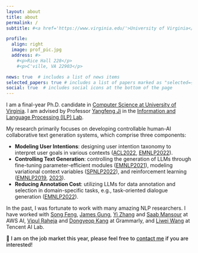 ```yaml
---
layout: about
title: about
permalink: /
subtitle: #<a href='https://www.virginia.edu/'>University of Virginia</a>. Computer Science Department.

profile:
  align: right
  image: prof_pic.jpg
  address: #>
    #<p>Rice Hall 228</p>
    #<p>C'ville, VA 22903</p>

news: true  # includes a list of news items
selected_papers: true # includes a list of papers marked as "selected={true}"
social: true  # includes social icons at the bottom of the page
---
```


I am a final-year Ph.D. candidate in [Computer Science at University of Virginia](https://engineering.virginia.edu/departments/computer-science). I am advised by Professor [Yangfeng Ji](http://yangfengji.net/) in the [Information and Language Processing (ILP) Lab](https://uvanlp.org/).

My research primarily focuses on developing controllable human-AI collaborative text generation systems, which comprise three components:
<ul>
  <li><b>Modeling User Intentions</b>: designing user intention taxonomy to interpret user goals in various contexts (<a href='https://aclanthology.org/2022.acl-long.250/'>ACL2022</a>, <a href='https://aclanthology.org/2022.emnlp-main.715/'>EMNLP2022</a>). </li>
  <li><b>Controlling Text Generation</b>: controlling the generation of LLMs through fine-tuning parameter-efficient modules (<a href='https://aclanthology.org/2021.findings-emnlp.188/'>EMNLP2021</a>), modeling variational context variables (<a href='https://arxiv.org/abs/2204.01227'>SPNLP2022</a>), and reinforcement learning (<a href='https://aclanthology.org/D19-1619/'>EMNLP2019</a>, <a href='https://arxiv.org/abs/2311.00953'>2023</a>).</li>
  <li><b>Reducing Annotation Cost</b>: utilizing LLMs for data annotation and selection in domain-specific tasks, e.g., task-oriented dialogue generation (<a href='https://aclanthology.org/2022.findings-emnlp.201/'>EMNLP2022</a>).</li>
</ul> 


In the past, I was fortunate to work with many amazing NLP researchers.
I have worked with [Song Feng](https://songfeng.github.io/), [James Gung](https://jgung.github.io/about/), [Yi Zhang](https://www.amazon.science/author/yi-zhang) and [Saab Mansour](https://www.amazon.science/author/saab-mansour) at AWS AI, [Vipul Raheja](https://www.linkedin.com/in/vipulraheja) and [Dongyeop Kang](https://dykang.github.io/) at Grammarly, and [Liwei Wang](https://lwwangcse.github.io/) at Tencent AI Lab.

<span style=' font-weight: 500;'> 📣 I am on the job market this year, please feel free to <a href="mailto:wd5jq@virginia.edu">contact me</a> if you are interested!</span>